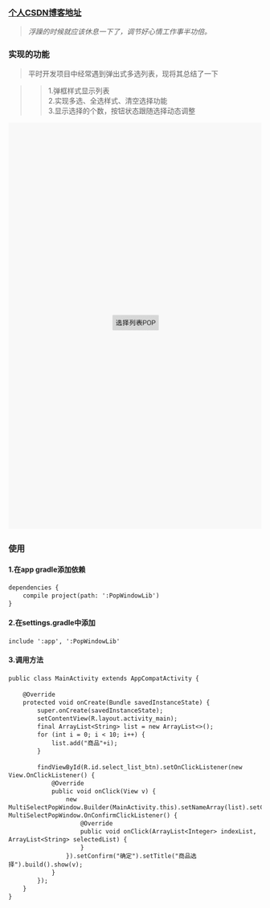 ### [个人CSDN博客地址](http://blog.csdn.net/u014408122)

> *浮躁的时候就应该休息一下了，调节好心情工作事半功倍。*

### 实现的功能

> 平时开发项目中经常遇到弹出式多选列表，现将其总结了一下

>>  1.弹框样式显示列表<br>
>>  2.实现多选、全选样式、清空选择功能<br>
>>  3.显示选择的个数，按钮状态跟随选择动态调整<br>

![这里添加图片](https://github.com/yangxiaofei-China/RecycleViewSelectCheckbox/blob/master/select.gif)



### 使用

#### 1.在app gradle添加依赖
```
dependencies {
    compile project(path: ':PopWindowLib')
}
```
#### 2.在settings.gradle中添加
```
include ':app', ':PopWindowLib'
```
#### 3.调用方法
```
public class MainActivity extends AppCompatActivity {

    @Override
    protected void onCreate(Bundle savedInstanceState) {
        super.onCreate(savedInstanceState);
        setContentView(R.layout.activity_main);
        final ArrayList<String> list = new ArrayList<>();
        for (int i = 0; i < 10; i++) {
            list.add("商品"+i);
        }

        findViewById(R.id.select_list_btn).setOnClickListener(new View.OnClickListener() {
            @Override
            public void onClick(View v) {
                new MultiSelectPopWindow.Builder(MainActivity.this).setNameArray(list).setConfirmListener(new MultiSelectPopWindow.OnConfirmClickListener() {
                    @Override
                    public void onClick(ArrayList<Integer> indexList, ArrayList<String> selectedList) {
                    }
                }).setConfirm("确定").setTitle("商品选择").build().show(v);
            }
        });
    }
}
```

